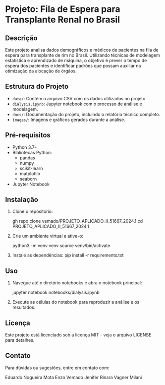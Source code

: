 # Projeto: Fila de Espera para Transplante Renal no Brasil

## Descrição

Este projeto analisa dados demográficos e médicos de pacientes na fila de espera para transplante de rim no Brasil. Utilizando técnicas de modelagem estatística e aprendizado de máquina, o objetivo é prever o tempo de espera dos pacientes e identificar padrões que possam auxiliar na otimização da alocação de órgãos.

## Estrutura do Projeto

- `data/`: Contém o arquivo CSV com os dados utilizados no projeto.
- `dialysis.ipynb`: Jupyter notebook com o processo de análise e modelagem.
- `docs/`: Documentação do projeto, incluindo o relatório técnico completo.
- `images/`: Imagens e gráficos gerados durante a análise.

## Pré-requisitos

- Python 3.7+
- Bibliotecas Python:
  - pandas
  - numpy
  - scikit-learn
  - matplotlib
  - seaborn
- Jupyter Notebook

## Instalação

1. Clone o repositório:

   gh repo clone vemado/PROJETO_APLICADO_II_51667_2024.1
   cd PROJETO_APLICADO_II_51667_2024.1

2. Crie um ambiente virtual e ative-o:

    python3 -m venv venv
    source venv/bin/activate

3. Instale as dependências:
    pip install -r requirements.txt

## Uso

1. Navegue até o diretório notebooks e abra o notebook principal:

    jupyter notebook notebooks/dialysis.ipynb

2. Execute as células do notebook para reproduzir a análise e os resultados.

## Licença

Este projeto está licenciado sob a licença MIT - veja o arquivo LICENSE para detalhes.

## Contato

Para dúvidas ou sugestões, entre em contato com:

Eduardo Nogueira Mota
Enzo Vemado
Jenifer Rinara
Vagner Milani
